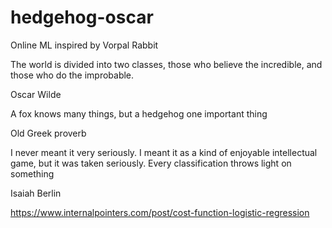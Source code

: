 # hedgehog-oscar
Online ML inspired by Vorpal Rabbit


The world is divided into two classes, those who believe the incredible, and those who do the improbable.

Oscar Wilde

A fox knows many things, but a hedgehog one important thing

Old Greek proverb

I never meant it very seriously. I meant it as a kind of enjoyable intellectual game, but it was taken seriously. Every classification throws light on something

Isaiah Berlin

https://www.internalpointers.com/post/cost-function-logistic-regression
